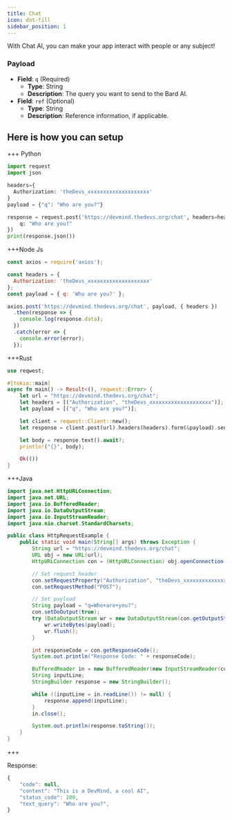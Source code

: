 ```yaml
---
title: Chat
icon: dot-fill
sidebar_position: 1
---
```


With Chat AI, you can make your app interact with people or any subject!

### Payload
- **Field**: `q` (Required)
  - **Type**: String
  - **Description**: The query you want to send to the Bard AI.
- **Field**: `ref` (Optional)
  - **Type**: String
  - **Description**: Reference information, if applicable.

## Here is how you can setup
+++ Python
```python
import request
import json

headers={
  Authorization: 'theDevs_xxxxxxxxxxxxxxxxxxxx'
}
payload = {"q": "Who are you?"}

response = request.post('https://devmind.thedevs.org/chat', headers=headers, body={
    q: "Who are you?"
})
print(response.json())
```
+++Node Js
```js
const axios = require('axios');

const headers = {
  Authorization: 'theDevs_xxxxxxxxxxxxxxxxxxxx'
};
const payload = { q: 'Who are you?' };

axios.post('https://devmind.thedevs.org/chat', payload, { headers })
  .then(response => {
    console.log(response.data);
  })
  .catch(error => {
    console.error(error);
  });
```
+++Rust
```rust
use reqwest;

#[tokio::main]
async fn main() -> Result<(), reqwest::Error> {
    let url = "https://devmind.thedevs.org/chat";
    let headers = [("Authorization", "theDevs_xxxxxxxxxxxxxxxxxxxx")];
    let payload = [("q", "Who are you?")];

    let client = reqwest::Client::new();
    let response = client.post(url).headers(headers).form(&payload).send().await?;

    let body = response.text().await?;
    println!("{}", body);

    Ok(())
}
```
+++Java
```java
import java.net.HttpURLConnection;
import java.net.URL;
import java.io.BufferedReader;
import java.io.DataOutputStream;
import java.io.InputStreamReader;
import java.nio.charset.StandardCharsets;

public class HttpRequestExample {
    public static void main(String[] args) throws Exception {
        String url = "https://devmind.thedevs.org/chat";
        URL obj = new URL(url);
        HttpURLConnection con = (HttpURLConnection) obj.openConnection();

        // Set request header
        con.setRequestProperty("Authorization", "theDevs_xxxxxxxxxxxxxxxxxxxx");
        con.setRequestMethod("POST");

        // Set payload
        String payload = "q=Who+are+you?";
        con.setDoOutput(true);
        try (DataOutputStream wr = new DataOutputStream(con.getOutputStream())) {
            wr.writeBytes(payload);
            wr.flush();
        }

        int responseCode = con.getResponseCode();
        System.out.println("Response Code: " + responseCode);

        BufferedReader in = new BufferedReader(new InputStreamReader(con.getInputStream()));
        String inputLine;
        StringBuilder response = new StringBuilder();

        while ((inputLine = in.readLine()) != null) {
            response.append(inputLine);
        }
        in.close();

        System.out.println(response.toString());
    }
}

```
+++

Response:
```js
{
    "code": null,
    "content": "This is a DevMind, a cool AI",
    "status_code": 200,
    "text_query": "Who are you?",
}
```
